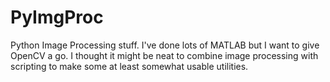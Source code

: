 PyImgProc
=========

Python Image Processing stuff. I've done lots of MATLAB but I want to give OpenCV a go. I thought it might be neat to combine image processing with scripting to make some at least somewhat usable utilities.
